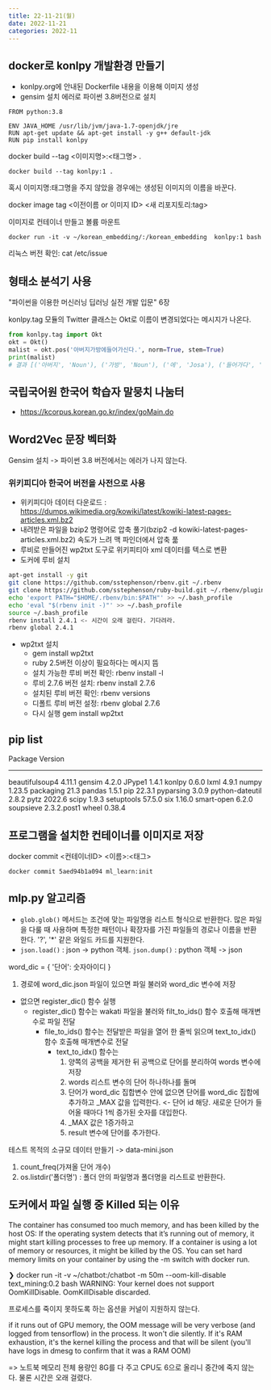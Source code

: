 ```yaml
---
title: 22-11-21(월)
date: 2022-11-21
categories: 2022-11
---
```


## docker로 konlpy 개발환경 만들기

- konlpy.org에 안내된 Dockerfile 내용을 이용해 이미지 생성
- gensim 설치 에러로 파이썬 3.8버전으로 설치

```text
FROM python:3.8

ENV JAVA_HOME /usr/lib/jvm/java-1.7-openjdk/jre
RUN apt-get update && apt-get install -y g++ default-jdk
RUN pip install konlpy
```

docker build --tag <이미지명>:<태그명> .

`docker build --tag konlpy:1 .`

혹시 이미지명:태그명을 주지 않았을 경우에는 생성된 이미지의 이름을 바꾼다.

docker image tag <이전이름 or 이미지 ID> <새 리포지토리:tag>

이미지로 컨테이너 만들고 볼륨 마운트

`docker run -it -v ~/korean_embedding/:/korean_embedding  konlpy:1 bash`

리눅스 버전 확인: cat /etc/issue

## 형태소 분석기 사용

"파이썬을 이용한 머신러닝 딥러닝 실전 개발 입문" 6장

konlpy.tag 모듈의 Twitter 클래스는 Okt로 이름이 변경되었다는 메시지가 나온다.

```python
from konlpy.tag import Okt
okt = Okt()
malist = okt.pos('아버지가방에들어가신다.', norm=True, stem=True)
print(malist)
# 결과 [('아버지', 'Noun'), ('가방', 'Noun'), ('에', 'Josa'), ('들어가다', 'Verb'), ('.', 'Punctuation')]
```

## 국립국어원 한국어 학습자 말뭉치 나눔터

- https://kcorpus.korean.go.kr/index/goMain.do

## Word2Vec 문장 벡터화

Gensim 설치 -> 파이썬 3.8 버전에서는 에러가 나지 않는다.

### 위키피디아 한국어 버전을 사전으로 사용

- 위키피디아 데이터 다운로드 : https://dumps.wikimedia.org/kowiki/latest/kowiki-latest-pages-articles.xml.bz2
- 내려받은 파일을 bzip2 명령어로 압축 풀기(bzip2 -d kowiki-latest-pages-articles.xml.bz2) 속도가 느려 맥 파인더에서 압축 풂
- 루비로 만들어진 wp2txt 도구로 위키피티아 xml 데이터를 텍스로 변환
- 도커에 루비 설치

```zsh
apt-get install -y git
git clone https://github.com/sstephenson/rbenv.git ~/.rbenv
git clone https://github.com/sstephenson/ruby-build.git ~/.rbenv/plugins/ruby-build
echo 'export PATH="$HOME/.rbenv/bin:$PATH"' >> ~/.bash_profile
echo 'eval "$(rbenv init -)"' >> ~/.bash_profile
source ~/.bash_profile
rbenv install 2.4.1 <- 시간이 오래 걸린다. 기다려라.
rbenv global 2.4.1
```

- wp2txt 설치
  - gem install wp2txt
  - ruby 2.5버전 이상이 필요하다는 메시지 뜸
  - 설치 가능한 루비 버전 확인: rbenv install -l
  - 루비 2.7.6 버전 설치: rbenv install 2.7.6
  - 설치된 루비 버전 확인: rbenv versions
  - 디폴트 루비 버전 설정: rbenv global 2.7.6
  - 다시 실행 gem install wp2txt
  
## pip list

Package         Version
--------------- -----------
beautifulsoup4  4.11.1
gensim          4.2.0
JPype1          1.4.1
konlpy          0.6.0
lxml            4.9.1
numpy           1.23.5
packaging       21.3
pandas          1.5.1
pip             22.3.1
pyparsing       3.0.9
python-dateutil 2.8.2
pytz            2022.6
scipy           1.9.3
setuptools      57.5.0
six             1.16.0
smart-open      6.2.0
soupsieve       2.3.2.post1
wheel           0.38.4

## 프로그램을 설치한 컨테이너를 이미지로 저장

docker commit <컨테이너ID> <이름>:<태그>

`docker commit 5aed94b1a094 ml_learn:init`

## mlp.py 알고리즘

- `glob.glob()` 메서드는 조건에 맞는 파일명을 리스트 형식으로 반환한다. 많은 파일을 다룰 때 사용하며 특정한 패턴이나 확장자를 가진 파일들의 경로나 이름을 반환한다. '?', '*' 같은 와일드 카드를 지원한다.
- `json.load()` : json -> python 객체. `json.dump()` : python 객체 -> json

word_dic = { '단어': 숫자아이디 }

1. 경로에 word_dic.json 파일이 있으면 파일 불러와 word_dic 변수에 저장
  - 없으면 register_dic() 함수 실행
    - register_dic() 함수는 wakati 파일을 불러와 filt_to_ids() 함수 호출해 매개변수로 파일 전달
      - file_to_ids() 함수는 전달받은 파일을 열어 한 줄씩 읽으며 text_to_idx() 함수 호출해 매개변수로 전달
        - text_to_idx() 함수는 
          1. 양쪽의 공백을 제거한 뒤 공백으로 단어를 분리하여 words 변수에 저장
          1. words 리스트 변수의 단어 하나하나를 돌며
          1. 단어가 word_dic 집합변수 안에 없으면 단어를 word_dic 집합에 추가하고 _MAX 값을 입력한다. <- 단어 id 해당. 새로운 단어가 들어올 때마다 1씩 증가된 숫자를 대입한다.
          1. _MAX 값은 1증가하고 
          1. result 변수에 단어를 추가한다.

테스트 목적의 소규모 데이터 만들기 -> data-mini.json

1. count_freq(가져올 단어 개수)
1. os.listdir('폴더명') : 폴더 안의 파일명과 폴더명을 리스트로 반환한다.

## 도커에서 파일 실행 중 Killed 되는 이유

The container has consumed too much memory, and has been killed by the host OS: If the operating system detects that it’s running out of memory, it might start killing processes to free up memory. If a container is using a lot of memory or resources, it might be killed by the OS. You can set hard memory limits on your container by using the -m switch with docker run.

❯ docker run -it -v ~/chatbot:/chatbot -m 50m --oom-kill-disable text_mining:0.2 bash
WARNING: Your kernel does not support OomKillDisable. OomKillDisable discarded.

프로세스를 죽이지 못하도록 하는 옵션을 커널이 지원하지 않는다.

if it runs out of GPU memory, the OOM message will be very verbose (and logged from tensorflow) in the process. It won't die silently. If it's RAM exhaustion, it's the kernel killing the process and that will be silent (you'll have logs in dmesg to confirm that it was a RAM OOM)

=> 노트북 메모리 전체 용량인 8G를 다 주고 CPU도 6으로 올리니 중간에 죽지 않는다. 물론 시간은 오래 걸렸다.

